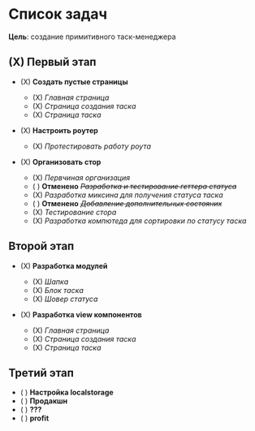 <!-- =============================================== -->

# Список задач
**Цель**: создание примитивного таск-менеджера

## (X) Первый этап
- (X) **Создать пустые страницы**
  - (X) *Главная страница*
  - (X) *Страница создания таска*
  - (X) *Страница таска*
  
- (X) **Настроить роутер**
  - (X) *Протестировать работу роута*
  
- (Х) **Организовать стор**
  - (Х) *Первчиная организация*
  - ( ) **Отменено** ~~*Разработка и тестирование геттера статуса*~~ 
  - (Х) *Разработка миксина для получения статуса таска*
  - ( ) **Отменено** ~~*Добавление дополнительных состояних*~~ 
  - (X) *Тестирование стора*
  - (Х) *Разработка компютеда для сортировки по статусу таска*

## Второй этап
- (X) **Разработка модулей**
  - (Х) *Шапка*
  - (X) *Блок таска*
  - (X) *Шовер статуса*
  
- (X) **Разработка view компонентов**
  - (X) *Главная страница*
  - (X) *Страница создания таска*
  - (X) *Страница таска*

## Третий этап
- ( ) **Настройка localstorage**
- ( ) **Продакшн**
- ( ) **???**
- ( ) **profit**

<!-- =============================================== -->
